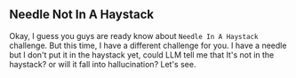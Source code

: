 ## Needle Not In A Haystack

Okay, I guess you guys are ready know about `Needle In A Haystack` challenge. But this time, I have a different challenge for you. I have a needle but I don't put it in the haystack yet, could LLM tell me that It's not in the haystack? or will it fall into hallucination? Let's see.
